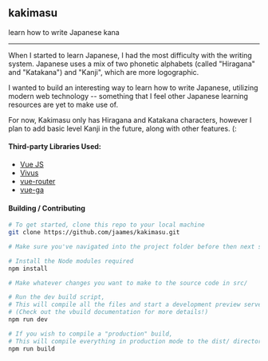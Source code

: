 ## kakimasu
learn how to write Japanese kana
___

When I started to learn Japanese, I had the most difficulty with the writing system. Japanese uses a mix of two phonetic alphabets (called "Hiragana" and "Katakana") and "Kanji", which are more logographic.

I wanted to build an interesting way to learn how to write Japanese, utilizing modern web technology -- something that I feel other Japanese learning resources are yet to make use of.

For now, Kakimasu only has Hiragana and Katakana characters, however I plan to add basic level Kanji in the future, along with other features. (:

#### Third-party Libraries Used:

- [Vue JS](http://vuejs.org/)
- [Vivus](https://github.com/maxwellito/vivus)
- [vue-router](https://github.com/vuejs/vue-router)
- [vue-ga](https://github.com/egoist/vue-ga)

#### Building / Contributing

```bash
# To get started, clone this repo to your local machine
git clone https://github.com/jaames/kakimasu.git

# Make sure you've navigated into the project folder before then next steps

# Install the Node modules required
npm install

# Make whatever changes you want to make to the source code in src/

# Run the dev build script,
# This will compile all the files and start a development preview server on port 4000
# (Check out the vbuild documentation for more details!)
npm run dev

# If you wish to compile a "production" build,
# This will compile everything in production mode to the dist/ directory
npm run build
```
